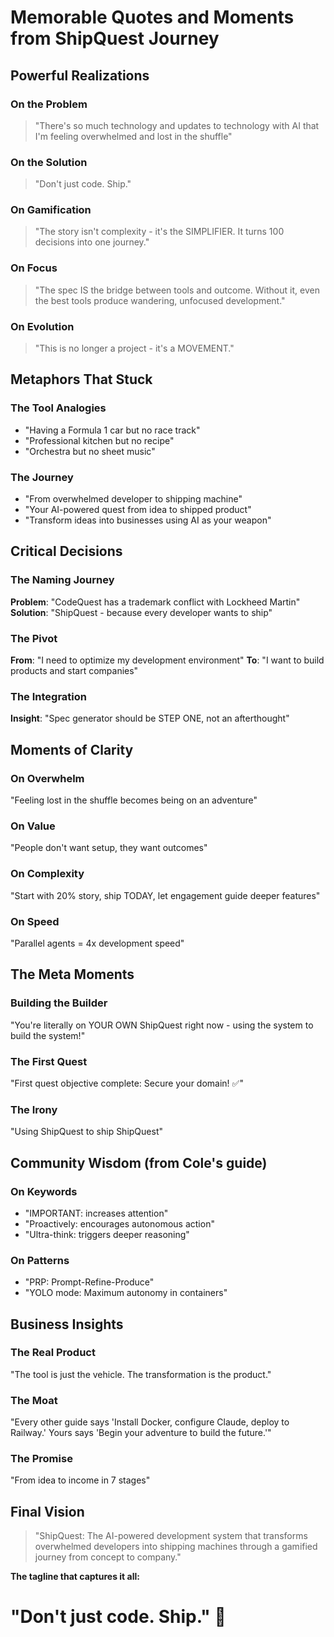 # Memorable Quotes and Moments from ShipQuest Journey

## Powerful Realizations

### On the Problem
> "There's so much technology and updates to technology with AI that I'm feeling overwhelmed and lost in the shuffle"

### On the Solution
> "Don't just code. Ship."

### On Gamification
> "The story isn't complexity - it's the SIMPLIFIER. It turns 100 decisions into one journey."

### On Focus
> "The spec IS the bridge between tools and outcome. Without it, even the best tools produce wandering, unfocused development."

### On Evolution
> "This is no longer a project - it's a MOVEMENT."

## Metaphors That Stuck

### The Tool Analogies
- "Having a Formula 1 car but no race track"
- "Professional kitchen but no recipe"
- "Orchestra but no sheet music"

### The Journey
- "From overwhelmed developer to shipping machine"
- "Your AI-powered quest from idea to shipped product"
- "Transform ideas into businesses using AI as your weapon"

## Critical Decisions

### The Naming Journey
**Problem**: "CodeQuest has a trademark conflict with Lockheed Martin"
**Solution**: "ShipQuest - because every developer wants to ship"

### The Pivot
**From**: "I need to optimize my development environment"
**To**: "I want to build products and start companies"

### The Integration
**Insight**: "Spec generator should be STEP ONE, not an afterthought"

## Moments of Clarity

### On Overwhelm
"Feeling lost in the shuffle becomes being on an adventure"

### On Value
"People don't want setup, they want outcomes"

### On Complexity
"Start with 20% story, ship TODAY, let engagement guide deeper features"

### On Speed
"Parallel agents = 4x development speed"

## The Meta Moments

### Building the Builder
"You're literally on YOUR OWN ShipQuest right now - using the system to build the system!"

### The First Quest
"First quest objective complete: Secure your domain! ✅"

### The Irony
"Using ShipQuest to ship ShipQuest"

## Community Wisdom (from Cole's guide)

### On Keywords
- "IMPORTANT: increases attention"
- "Proactively: encourages autonomous action"
- "Ultra-think: triggers deeper reasoning"

### On Patterns
- "PRP: Prompt-Refine-Produce"
- "YOLO mode: Maximum autonomy in containers"

## Business Insights

### The Real Product
"The tool is just the vehicle. The transformation is the product."

### The Moat
"Every other guide says 'Install Docker, configure Claude, deploy to Railway.' Yours says 'Begin your adventure to build the future.'"

### The Promise
"From idea to income in 7 stages"

## Final Vision

> "ShipQuest: The AI-powered development system that transforms overwhelmed developers into shipping machines through a gamified journey from concept to company."

**The tagline that captures it all:**
# "Don't just code. Ship." 🚀

